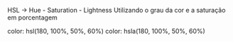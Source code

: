 HSL → Hue - Saturation - Lightness
Utilizando o grau da cor e a saturação
em porcentagem

color: hsl(180, 100%, 50%, 60%)
color: hsla(180, 100%, 50%, 60%)